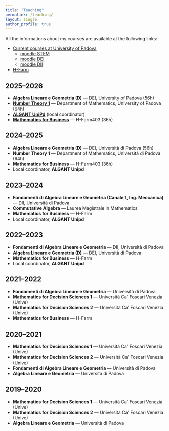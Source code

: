 ```yaml
---
title: "Teaching"
permalink: /teaching/
layout: single
author_profile: true
---
```

All the informations about my courses are available at the following links:
* [Current courses at University of Padova](https://didattica.unipd.it/off/docente/A953960AA30DC1BC4C6C920DA18270DB "current courses")
   - [moodle STEM](https://stem.elearning.unipd.it/ "moodle STEM") 
   - [moodle DEI](https://elearning.dei.unipd.it/) 
   - [moodle DII](https://elearning.unipd.it/dii/) 
* [H-Farm](https://www.h-farm.com/it/education/college/lauree-triennali)

## 2025–2026

- **[Algebra Lineare e Geometria (D)](https://didattica.unipd.it/off/2025/LT/IN/IN2914/000ZZ/IN06100061/G6GR4)** — DEI, University of Padova (56h)
- **[Number Theory 1](https://didattica.unipd.it/off/2025/LM/SC/SC2998/002PD/SCQ0094301/N0)** — Department of Mathematics, University of Padova (64h)
-   **[ALGANT UniPd](algant.math.unipd.it/node/4)** (local coordinator)
- **[Mathematics for Business](https://h-farmcollege.instructure.com/courses/864)** — H-Farm403 (36h)


## 2024–2025

- **Algebra Lineare e Geometria (D)** — DEI, Università di Padova (56h)
- **Number Theory 1** — Department of Mathematics, Università di Padova (64h)
- **Mathematics for Business** — H-Farm403 (36h)
- Local coordinator, **ALGANT Unipd**

## 2023–2024

- **Fondamenti di Algebra Lineare e Geometria (Canale 1, Ing. Meccanica)** — DII, Università di Padova
- **Commutative Algebra** — Laurea Magistrale in Mathematics
- **Mathematics for Business** — H-Farm
- Local coordinator, **ALGANT Unipd**

## 2022–2023

- **Fondamenti di Algebra Lineare e Geometria** — DII, Università di Padova
- **Algebra Lineare e Geometria (D)** — DEI, Università di Padova
- **Mathematics for Business** — H-Farm
- Local coordinator, **ALGANT Unipd**

## 2021–2022

- **Fondamenti di Algebra Lineare e Geometria** — Università di Padova
- **Mathematics for Decision Sciences 1** — Università Ca' Foscari Venezia (Unive)
- **Mathematics for Decision Sciences 2** — Università Ca' Foscari Venezia (Unive)
- **Mathematics for Business** — H-Farm

## 2020–2021

- **Mathematics for Decision Sciences 1** — Università Ca' Foscari Venezia (Unive)
- **Mathematics for Decision Sciences 2** — Università Ca' Foscari Venezia (Unive)
- **Fondamenti di Algebra Lineare e Geometria** — Università di Padova
- **Algebra Lineare e Geometria** — Università di Padova

## 2019–2020

- **Mathematics for Decision Sciences 1** — Università Ca' Foscari Venezia (Unive)
- **Mathematics for Decision Sciences 2** — Università Ca' Foscari Venezia (Unive)
- **Algebra Lineare e Geometria** — Università di Padova

